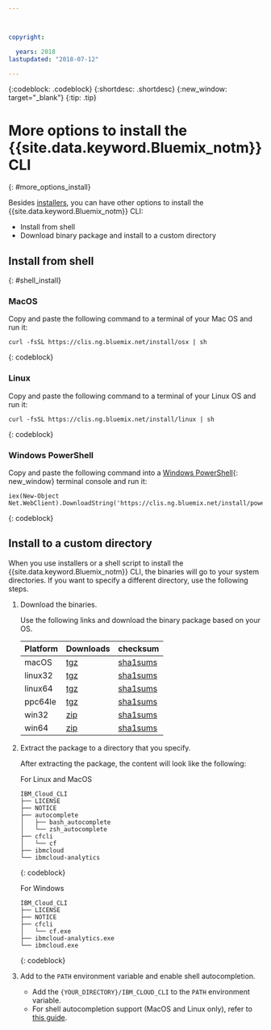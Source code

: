 ```yaml
---



copyright:

  years: 2018
lastupdated: "2018-07-12"

---
```


{:codeblock: .codeblock} 
{:shortdesc: .shortdesc}
{:new_window: target="_blank"}
{:tip: .tip}

# More options to install the {{site.data.keyword.Bluemix_notm}} CLI
{: #more_options_install}

Besides [installers](install_use_cli.html#getting_started), you can have other options to install the {{site.data.keyword.Bluemix_notm}} CLI:

* Install from shell
* Download binary package and install to a custom directory

## Install from shell
{: #shell_install}

### MacOS

Copy and paste the following command to a terminal of your Mac OS and run it:

```
curl -fsSL https://clis.ng.bluemix.net/install/osx | sh
```
{: codeblock}

### Linux

Copy and paste the following command to a terminal of your Linux OS and run it:

```
curl -fsSL https://clis.ng.bluemix.net/install/linux | sh
```
{: codeblock}

### Windows PowerShell

Copy and paste the following command into a [Windows PowerShell](https://msdn.microsoft.com/en-us/powershell/scripting/getting-started/getting-started-with-windows-powershell){: new_window} terminal console and run it:

```
iex(New-Object Net.WebClient).DownloadString('https://clis.ng.bluemix.net/install/powershell')
```
{: codeblock}

## Install to a custom directory

When you use installers or a shell script to install the {{site.data.keyword.Bluemix_notm}} CLI, the binaries will go to your system directories. If you want to specify a different directory, use the following steps.

1. Download the binaries.

   Use the following links and download the binary package based on your OS.

   | Platform | Downloads | checksum |
   |----|----| --- |
   | macOS | [tgz](https://clis.ng.bluemix.net/download/bluemix-cli/latest/osx/archive) | [sha1sums](https://clis.ng.bluemix.net/download/bluemix-cli/latest/osx/archive/checksum) |
   | linux32 | [tgz](https://clis.ng.bluemix.net/download/bluemix-cli/latest/linux32/archive) | [sha1sums](https://clis.ng.bluemix.net/download/bluemix-cli/latest/linux32/archive/checksum) |
   | linux64 | [tgz](https://clis.ng.bluemix.net/download/bluemix-cli/latest/linux64/archive) | [sha1sums](https://clis.ng.bluemix.net/download/bluemix-cli/latest/linux64/archive/checksum) |
   | ppc64le | [tgz](https://clis.ng.bluemix.net/download/bluemix-cli/latest/ppc64le/archive) | [sha1sums](https://clis.ng.bluemix.net/download/bluemix-cli/latest/ppc64le/archive/checksum) |
   | win32 | [zip](https://clis.ng.bluemix.net/download/bluemix-cli/latest/win32/archive) | [sha1sums](https://clis.ng.bluemix.net/download/bluemix-cli/latest/win32/archive/checksum) |
   | win64 | [zip](https://clis.ng.bluemix.net/download/bluemix-cli/latest/win64/archive) | [sha1sums](https://clis.ng.bluemix.net/download/bluemix-cli/latest/win64/archive/checksum) |

1. Extract the package to a directory that you specify.

   After extracting the package, the content will look like the following:

   For Linux and MacOS

   ```
   IBM_Cloud_CLI
   ├── LICENSE
   ├── NOTICE
   ├── autocomplete
   │   ├── bash_autocomplete
   │   └── zsh_autocomplete
   ├── cfcli
   │   └── cf
   ├── ibmcloud
   └── ibmcloud-analytics
   ```
   {: codeblock}

   For Windows

   ```
   IBM_Cloud_CLI
   ├── LICENSE
   ├── NOTICE
   ├── cfcli
   │   └── cf.exe
   ├── ibmcloud-analytics.exe
   └── ibmcloud.exe
   ```
   {: codeblock}

1. Add to the `PATH` environment variable and enable shell autocompletion.

   * Add the `{YOUR_DIRECTORY}/IBM_CLOUD_CLI` to the `PATH` environment variable.
   * For shell autocompletion support (MacOS and Linux only), refer to [this guide](enable_cli_autocompletion.html).

